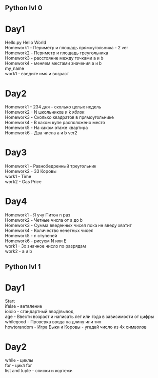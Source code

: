 ## Python lvl 0    

# Day1  
Hello.py Hello World  
Homework1 - Периметр и площадь прямоугольника - 2 ver  
Homework2 - Периметр и площадь треугольника  
Homework3 - расстояние между точками a и b  
Homework4 - меняем местами значения a и b  
my_name  
work1 - введите имя и возраст  

# Day2  
Homework1 - 234 дня - сколько целых недель  
Homework2 - N школьников и k яблок  
Homework3 - Сколько квадратов в прямоугольнике  
Homework4 - В каком купе расположено место  
Homework5 - На каком этаже квартира  
Homework6 - Два числа a и b ver2  

# Day3  
Homework1 - Равнобедренный треугольник  
Homework2 - 33 Коровы  
work1 - Time  
work2 - Gas Price  

# Day4  
Homework1 - Я учу Питон n раз  
Homework2 - Четные числа от a до b  
Homework3 - Сумма введенных чисел пока не введу хватит  
Homework4 - Количество нечетных чисел  
Homework5 - n ступеней  
Homework6 - рисуем N или E  
work1 - 3х значное число по разрядам  
work2 - a и b  


## Python lvl 1  

# Day1  
Start  
ifelse - ветвление  
ioioio - стандартный ввод\вывод  
age - Ввести возраст и написать лет или года в зависимости от цифры  
whilegood - Проверка ввода на длину или тип  
howtorandom - Игра Быки и Коровы - угадай число из 4х символов  

# Day2  
while - циклы  
for - цикл for  
list and tuple - списки и кортежи 


